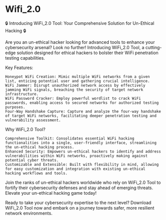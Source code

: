 # Wifi_2.0

🔒 Introducing WiFi_2.0 Tool: Your Comprehensive Solution for Un-Ethical Hacking 🔒

Are you an un-ethical hacker looking for advanced tools to enhance your cybersecurity arsenal? Look no further! Introducing WiFi_2.0 Tool, a cutting-edge solution designed for ethical hackers to bolster their WiFi penetration testing capabilities.

Key Features:

    Honeypot WiFi Creation: Mimic multiple WiFi networks from a given list, enticing potential user and gathering crucial intelligence.
    WiFi Jammer: Disrupt unauthorized network access by effectively jamming WiFi signals, breaching the security of target network infrastructure.
    WiFi Password Cracker: Employ powerful wordlist to crack WiFi passwords, enabling access to secured networks for authorized testing purposes.
    Four-Way Handshake Capture: Capture and analyze the four-way handshake of target WiFi networks, facilitating deeper penetration testing and vulnerability assessment.

Why WiFi_2.0 Tool?

    Comprehensive Toolkit: Consolidates essential WiFi hacking functionalities into a single, user-friendly interface, streamlining the un-ethical hacking process.
    Enhanced Security: Empowers un-ethical hackers to identify and address vulnerabilities within WiFi networks, proactively making against potential cyber threats.
    Customizable and Extensible: Built with flexibility in mind, allowing for easy customization and integration with existing un-ethical hacking workflows and tools.

Join the ranks of un-ethical hackers worldwide who rely on WiFi_2.0 Tool to fortify their cybersecurity defenses and stay ahead of emerging threats. Elevate your un-ethical hacking game today!

Ready to take your cybersecurity expertise to the next level? Download WiFi_2.0 Tool now and embark on a journey towards safer, more resilient network environments.
